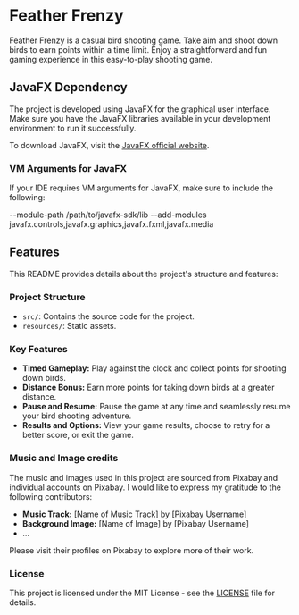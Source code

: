 # Feather Frenzy

Feather Frenzy is a casual bird shooting game. Take aim and shoot down birds to earn points within a time limit. Enjoy a straightforward and fun gaming experience in this easy-to-play shooting game.

## JavaFX Dependency

The project is developed using JavaFX for the graphical user interface. Make sure you have the JavaFX libraries available in your development environment to run it successfully.

To download JavaFX, visit the [JavaFX official website](https://openjfx.io).

### VM Arguments for JavaFX

If your IDE requires VM arguments for JavaFX, make sure to include the following:

--module-path /path/to/javafx-sdk/lib --add-modules javafx.controls,javafx.graphics,javafx.fxml,javafx.media

## Features

This README provides details about the project's structure and features:

### Project Structure

- `src/`: Contains the source code for the project.
- `resources/`: Static assets.

### Key Features

- **Timed Gameplay:** Play against the clock and collect points for shooting down birds.
- **Distance Bonus:** Earn more points for taking down birds at a greater distance.
- **Pause and Resume:** Pause the game at any time and seamlessly resume your bird shooting adventure.
- **Results and Options:** View your game results, choose to retry for a better score, or exit the game.

### Music and Image credits

The music and images used in this project are sourced from Pixabay and individual accounts on Pixabay. I would like to express my gratitude to the following contributors:

- **Music Track:** [Name of Music Track] by [Pixabay Username]
- **Background Image:** [Name of Image] by [Pixabay Username]
- ...

Please visit their profiles on Pixabay to explore more of their work.

### License

This project is licensed under the MIT License - see the [LICENSE](LICENSE.md) file for details.